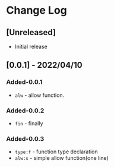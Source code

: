 # Change Log

## [Unreleased]

- Initial release

## [0.0.1] - 2022/04/10

### Added-0.0.1

- `alw` - allow function.

### Added-0.0.2

- `fin` - finally

### Added-0.0.3

- `type:f` - function type declaration
- `alw:s` - simple allow function(one line)